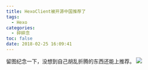 ```yaml
---
title: HexoClient被开源中国推荐了
tags:
  - Hexo
categories:
  - 碎碎念
toc: false
date: 2018-02-25 16:09:41
---
```


留图纪念一下，没想到自己胡乱折腾的东西还能上推荐。
![](http://file.mspring.org/c1fb2dfdb630d0c3ee00425a7eb200ab)
